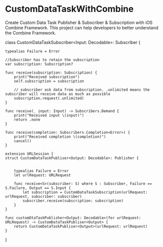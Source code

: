 # CustomDataTaskWithCombine
Create Custom Data Task Publisher &amp; Subscriber &amp; Subscription with iOS Combine Framework. This project can help developers to better understand the Combine Framework.

class CustomDataTaskSubscriber<Input: Decodable>: Subscriber {
    
    typealias Failure = Error
    
    //Subscriber has to retain the subscription
    var subscription: Subscription?
    
    func receive(subscription: Subscription) {
        print("Received subscription")
        self.subscription = subscription
        
        // subscriber ask data from subscription. .unlimited means the subscriber will receive data as much as possible
        subscription.request(.unlimited)
    }
    
    func receive(_ input: Input) -> Subscribers.Demand {
        print("Received input \(input)")
        return .none
    }
    
    func receive(completion: Subscribers.Completion<Error>) {
        print("Received completion \(completion)")
        cancel()
    }
    
    extension URLSession {
    struct CustomDataTaskPubliser<Output: Decodable>: Publisher {
        
        
        typealias Failure = Error
        let urlRequest: URLRequest

        func receive<S>(subscriber: S) where S : Subscriber, Failure == S.Failure, Output == S.Input {
            let subscription = CustomDataTaskSubscription(urlRequest: urlRequest, subscriber: subscriber)
            subscriber.receive(subscription: subscription)
        }
    }
    
    func customDtaTaskPublisher<Output: Decodable>(for urlRequest: URLRequest) -> CustomDataTaskPubliser<Output> {
        return CustomDataTaskPubliser<Output>(urlRequest: urlRequest)
    }
}
